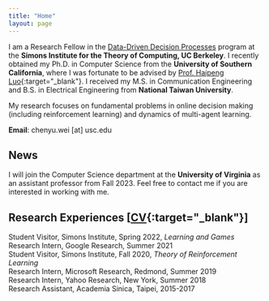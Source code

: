 ```yaml
---
title: "Home"
layout: page
---
```


I am a Research Fellow in the [Data-Driven Decision Processes](https://simons.berkeley.edu/programs/datadriven2022) program at the **Simons Institute for the Theory of Computing, UC Berkeley**.  I recently obtained my Ph.D. in Computer Science from the **University of Southern California**, where I was fortunate to be advised by [Prof. Haipeng Luo](https://haipeng-luo.net/){:target="_blank"}. I received my M.S. in Communication Engineering and B.S. in Electrical Engineering from **National Taiwan University**.  

My research focuses on fundamental problems in online decision making (including reinforcement learning) and dynamics of multi-agent learning. 
  
**Email**: chenyu.wei [at] usc.edu  

<!-- <div style="line-height:3%;">
    <br>
</div> --> 

## News
I will join the Computer Science department at the **University of Virginia** as an assistant professor from Fall 2023. Feel free to contact me if you are interested in working with me. 

<!-- <div style="line-height:5%;">
    <br>
</div> -->

## Research Experiences [[CV](https://bahh723.github.io/document/cv.pdf){:target="_blank"}]
Student Visitor, Simons Institute, Spring 2022, *Learning and Games*   
Research Intern, Google Research, Summer 2021 <!--(supervisor: [Christoph Dann](https://cdann.net/), [Julian Zimmert](https://www.linkedin.com/in/julian-zimmert-998b39aa/?originalSubdomain=de)) -->  
Student Visitor, Simons Institute, Fall 2020, *Theory of Reinforcement Learning*   
Research Intern, Microsoft Research, Redmond, Summer 2019 <!-- (supervisor: [Alekh Agarwal](http://alekhagarwal.net/), [John Langford](https://hunch.net/~jl/)) -->  
Research Intern, Yahoo Research, New York, Summer 2018 <!--(supervisor: [Alina Beygelzimer](https://hunch.net/~beygel/), [David Pal](http://david.palenica.com/), [Balazs Szorenyi](https://research.yahoo.com/researchers/bszorenyi)) -->  
Research Assistant, Academia Sinica, Taipei, 2015-2017 <!-- (supervisor: [Chi-Jen Lu](https://www.iis.sinica.edu.tw/pages/cjlu/)) -->
   
<!-- <div style="line-height:30%;">
    <br>
</div> -->



